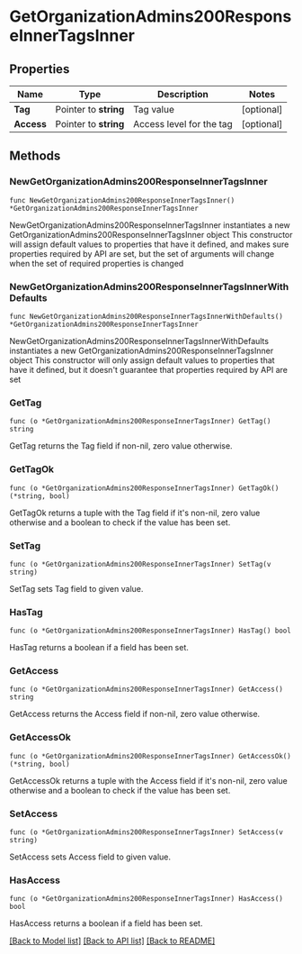 # GetOrganizationAdmins200ResponseInnerTagsInner

## Properties

Name | Type | Description | Notes
------------ | ------------- | ------------- | -------------
**Tag** | Pointer to **string** | Tag value | [optional] 
**Access** | Pointer to **string** | Access level for the tag | [optional] 

## Methods

### NewGetOrganizationAdmins200ResponseInnerTagsInner

`func NewGetOrganizationAdmins200ResponseInnerTagsInner() *GetOrganizationAdmins200ResponseInnerTagsInner`

NewGetOrganizationAdmins200ResponseInnerTagsInner instantiates a new GetOrganizationAdmins200ResponseInnerTagsInner object
This constructor will assign default values to properties that have it defined,
and makes sure properties required by API are set, but the set of arguments
will change when the set of required properties is changed

### NewGetOrganizationAdmins200ResponseInnerTagsInnerWithDefaults

`func NewGetOrganizationAdmins200ResponseInnerTagsInnerWithDefaults() *GetOrganizationAdmins200ResponseInnerTagsInner`

NewGetOrganizationAdmins200ResponseInnerTagsInnerWithDefaults instantiates a new GetOrganizationAdmins200ResponseInnerTagsInner object
This constructor will only assign default values to properties that have it defined,
but it doesn't guarantee that properties required by API are set

### GetTag

`func (o *GetOrganizationAdmins200ResponseInnerTagsInner) GetTag() string`

GetTag returns the Tag field if non-nil, zero value otherwise.

### GetTagOk

`func (o *GetOrganizationAdmins200ResponseInnerTagsInner) GetTagOk() (*string, bool)`

GetTagOk returns a tuple with the Tag field if it's non-nil, zero value otherwise
and a boolean to check if the value has been set.

### SetTag

`func (o *GetOrganizationAdmins200ResponseInnerTagsInner) SetTag(v string)`

SetTag sets Tag field to given value.

### HasTag

`func (o *GetOrganizationAdmins200ResponseInnerTagsInner) HasTag() bool`

HasTag returns a boolean if a field has been set.

### GetAccess

`func (o *GetOrganizationAdmins200ResponseInnerTagsInner) GetAccess() string`

GetAccess returns the Access field if non-nil, zero value otherwise.

### GetAccessOk

`func (o *GetOrganizationAdmins200ResponseInnerTagsInner) GetAccessOk() (*string, bool)`

GetAccessOk returns a tuple with the Access field if it's non-nil, zero value otherwise
and a boolean to check if the value has been set.

### SetAccess

`func (o *GetOrganizationAdmins200ResponseInnerTagsInner) SetAccess(v string)`

SetAccess sets Access field to given value.

### HasAccess

`func (o *GetOrganizationAdmins200ResponseInnerTagsInner) HasAccess() bool`

HasAccess returns a boolean if a field has been set.


[[Back to Model list]](../README.md#documentation-for-models) [[Back to API list]](../README.md#documentation-for-api-endpoints) [[Back to README]](../README.md)


